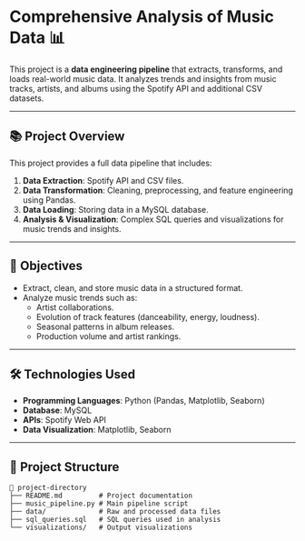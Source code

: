 # Comprehensive Analysis of Music Data 📊

This project is a **data engineering pipeline** that extracts, transforms, and loads real-world music data. It analyzes trends and insights from music tracks, artists, and albums using the Spotify API and additional CSV datasets.

---

## 📚 **Project Overview**
This project provides a full data pipeline that includes:
1. **Data Extraction**: Spotify API and CSV files.
2. **Data Transformation**: Cleaning, preprocessing, and feature engineering using Pandas.
3. **Data Loading**: Storing data in a MySQL database.
4. **Analysis & Visualization**: Complex SQL queries and visualizations for music trends and insights.

---

## 🎯 **Objectives**
- Extract, clean, and store music data in a structured format.
- Analyze music trends such as:
  - Artist collaborations.
  - Evolution of track features (danceability, energy, loudness).
  - Seasonal patterns in album releases.
  - Production volume and artist rankings.

---

## 🛠️ **Technologies Used**
- **Programming Languages**: Python (Pandas, Matplotlib, Seaborn)
- **Database**: MySQL
- **APIs**: Spotify Web API
- **Data Visualization**: Matplotlib, Seaborn

---

## 📁 **Project Structure**
```plaintext
📂 project-directory
├── README.md         # Project documentation
├── music_pipeline.py # Main pipeline script
├── data/             # Raw and processed data files
├── sql_queries.sql   # SQL queries used in analysis
└── visualizations/   # Output visualizations

